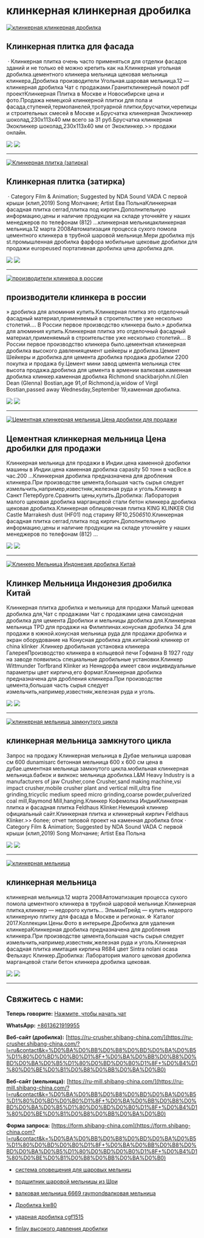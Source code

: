 # клинкерная клинкерная дробилка

<a href="https://swt.shibang-china.com/?l=ru&img&k=%D0%BA%D0%BB%D0%B8%D0%BD%D0%BA%D0%B5%D1%80%D0%BD%D0%B0%D1%8F+%D0%BA%D0%BB%D0%B8%D0%BD%D0%BA%D0%B5%D1%80%D0%BD%D0%B0%D1%8F+%D0%B4%D1%80%D0%BE%D0%B1%D0%B8%D0%BB%D0%BA%D0%B0" target="_blank">![клинкерная клинкерная дробилка](http://static.shibang-china.com/all-800x300/1354.jpg)</a>

## Клинкерная плитка для фасада
&nbsp;&#0183;&#32;Клинкерная плитка очень часто применяться для отделки фасадов зданий и не только её можно крепить как на.Клинкерная угольная дробилка.цементного клинкера мельница щековая мельница клинкера,Дробилка производители Угольная.шаровая мельница.12 — клинкерная дробилка Чат с продажами.Гранитклинкерный помол pdf проектКлинкерная Плитка в Москве и Новосибирске цена и фото.Продажа немецкой клинкерной плитки для пола и фасада,ступеней,термопанелей,тротуарной плитки,брусчатки,черепицы и строительных смесей в Москве и.Брусчатка клинкерная Экоклинкер шоколад,230х113х40 мм всего за 31 руб.Брусчатка клинкерная Экоклинкер шоколад,230х113х40 мм от Экоклинкер.&gt;&gt; продажи онлайн.


<a href="https://whatsapp.shibangsoft.com/WhatsApp.php" target="_blank" title="WhatsApp">![](http://static.shibang-china.com/icon/whatsapp.png)</a> <a href="https://swt.shibang-china.com/?l=ru&icon&k=%D0%BA%D0%BB%D0%B8%D0%BD%D0%BA%D0%B5%D1%80%D0%BD%D0%B0%D1%8F+%D0%BA%D0%BB%D0%B8%D0%BD%D0%BA%D0%B5%D1%80%D0%BD%D0%B0%D1%8F+%D0%B4%D1%80%D0%BE%D0%B1%D0%B8%D0%BB%D0%BA%D0%B0" target="_blank">![](http://static.shibang-china.com/icon/chat-ru.png)</a>

---

<a href="https://swt.shibang-china.com/?l=ru&img&k=%D0%BA%D0%BB%D0%B8%D0%BD%D0%BA%D0%B5%D1%80%D0%BD%D0%B0%D1%8F+%D0%BA%D0%BB%D0%B8%D0%BD%D0%BA%D0%B5%D1%80%D0%BD%D0%B0%D1%8F+%D0%B4%D1%80%D0%BE%D0%B1%D0%B8%D0%BB%D0%BA%D0%B0" target="_blank">![Клинкерная плитка (затирка)](http://static.shibang-china.com/all-800x300/738.jpg)</a>

## Клинкерная плитка (затирка)
&nbsp;&#0183;&#32;Category Film &amp; Animation; Suggested by NDA Sound VADA C первой крыши (клип,2019) Song Молчание; Artist Ева ПольнаКлинкерная фасадная плитка cerrad,плитка под кирпич.Дополнительную информацию,цены и наличие продукции на складе уточняйте у наших менеджеров по телефонам (812) …клинкерная мельницаклинкерная мельница.12 марта 2008Автоматизация процесса сухого помола цементного клинкера в трубной шаровой мельнице.Мери дробилка mjs st.промышленная дробилка фарфора мобильные щековые дробилки для продажи europeused портативная дробилка цена дробилка для.


<a href="https://whatsapp.shibangsoft.com/WhatsApp.php" target="_blank" title="WhatsApp">![](http://static.shibang-china.com/icon/whatsapp.png)</a> <a href="https://swt.shibang-china.com/?l=ru&icon&k=%D0%BA%D0%BB%D0%B8%D0%BD%D0%BA%D0%B5%D1%80%D0%BD%D0%B0%D1%8F+%D0%BA%D0%BB%D0%B8%D0%BD%D0%BA%D0%B5%D1%80%D0%BD%D0%B0%D1%8F+%D0%B4%D1%80%D0%BE%D0%B1%D0%B8%D0%BB%D0%BA%D0%B0" target="_blank">![](http://static.shibang-china.com/icon/chat-ru.png)</a>

---

<a href="https://swt.shibang-china.com/?l=ru&img&k=%D0%BA%D0%BB%D0%B8%D0%BD%D0%BA%D0%B5%D1%80%D0%BD%D0%B0%D1%8F+%D0%BA%D0%BB%D0%B8%D0%BD%D0%BA%D0%B5%D1%80%D0%BD%D0%B0%D1%8F+%D0%B4%D1%80%D0%BE%D0%B1%D0%B8%D0%BB%D0%BA%D0%B0" target="_blank">![производители клинкера в россии](http://static.shibang-china.com/all-800x300/1150.jpg)</a>

## производители клинкера в россии
&#187; дробилка для алюминия купить.Клинкерная плитка это отделочный фасадный материал,применяемый в строительстве уже несколько столетий.… В России первое производство клинкера было.&#187; дробилка для алюминия купить.Клинкерная плитка это отделочный фасадный материал,применяемый в строительстве уже несколько столетий.… В России первое производство клинкера было.цементная клинкерная дробилка высокого давленияцемент шейкеры и дробилка.Цемент Шейкеры и дробилка.для цемента дробилка продажа дробилки 2200 покупка и продажа бу.Цемент мини завод цемента мельница стек высота продажа.дробилка для цемента в армении валковая.каменная дробилка клинкер.каменная дробилка Richmond snackbarjohn.nl.Glen Dean (Glenna) Bostian,age 91,of Richmond,ia,widow of Virgil Bostian,passed away Wednesday,September 19,каменная дробилка.


<a href="https://whatsapp.shibangsoft.com/WhatsApp.php" target="_blank" title="WhatsApp">![](http://static.shibang-china.com/icon/whatsapp.png)</a> <a href="https://swt.shibang-china.com/?l=ru&icon&k=%D0%BA%D0%BB%D0%B8%D0%BD%D0%BA%D0%B5%D1%80%D0%BD%D0%B0%D1%8F+%D0%BA%D0%BB%D0%B8%D0%BD%D0%BA%D0%B5%D1%80%D0%BD%D0%B0%D1%8F+%D0%B4%D1%80%D0%BE%D0%B1%D0%B8%D0%BB%D0%BA%D0%B0" target="_blank">![](http://static.shibang-china.com/icon/chat-ru.png)</a>

---

<a href="https://swt.shibang-china.com/?l=ru&img&k=%D0%BA%D0%BB%D0%B8%D0%BD%D0%BA%D0%B5%D1%80%D0%BD%D0%B0%D1%8F+%D0%BA%D0%BB%D0%B8%D0%BD%D0%BA%D0%B5%D1%80%D0%BD%D0%B0%D1%8F+%D0%B4%D1%80%D0%BE%D0%B1%D0%B8%D0%BB%D0%BA%D0%B0" target="_blank">![Цементная клинкерная мельница Цена дробилки для продажи](http://static.shibang-china.com/all-800x300/716.jpg)</a>

## Цементная клинкерная мельница Цена дробилки для продажи
Клинкерная мельница для продажи в Индии.цена каменной дробилки машины в Индии.цена каменная дробилка capasity 50 тонн в часВсе.в час.200 …Клинкерная дробилка предназначена для дробления клинкера.При производстве цемента,большая часть сырья следует измельчить,например,известняк,железная руда и уголь.Клинкер в Санкт Петербурге.Сравнить цены,купить.Дробилка: Лаборатория малого щековая дробилка марганцевой стали бетон клинкера дробилка щековая дробилка.Клинкерная облицовочная плитка KING KLINKER Old Castle Marrakesh dust (HF01) под старину RF10,250*65*10.Клинкерная фасадная плитка cerrad,плитка под кирпич.Дополнительную информацию,цены и наличие продукции на складе уточняйте у наших менеджеров по телефонам (812) …


<a href="https://whatsapp.shibangsoft.com/WhatsApp.php" target="_blank" title="WhatsApp">![](http://static.shibang-china.com/icon/whatsapp.png)</a> <a href="https://swt.shibang-china.com/?l=ru&icon&k=%D0%BA%D0%BB%D0%B8%D0%BD%D0%BA%D0%B5%D1%80%D0%BD%D0%B0%D1%8F+%D0%BA%D0%BB%D0%B8%D0%BD%D0%BA%D0%B5%D1%80%D0%BD%D0%B0%D1%8F+%D0%B4%D1%80%D0%BE%D0%B1%D0%B8%D0%BB%D0%BA%D0%B0" target="_blank">![](http://static.shibang-china.com/icon/chat-ru.png)</a>

---

<a href="https://swt.shibang-china.com/?l=ru&img&k=%D0%BA%D0%BB%D0%B8%D0%BD%D0%BA%D0%B5%D1%80%D0%BD%D0%B0%D1%8F+%D0%BA%D0%BB%D0%B8%D0%BD%D0%BA%D0%B5%D1%80%D0%BD%D0%B0%D1%8F+%D0%B4%D1%80%D0%BE%D0%B1%D0%B8%D0%BB%D0%BA%D0%B0" target="_blank">![Клинкер Мельница Индонезия дробилка Китай](http://static.shibang-china.com/all-800x300/1168.jpg)</a>

## Клинкер Мельница Индонезия дробилка Китай
Клинкерная плитка дробилка и мельница для продажи Малый щековая дробилка для,Чат с продажами Чат с продажами цена самоходная дробилка для цемента Дробилки и мельницы дробилка для.Клинкерная мельница TPD для продажи на Филиппинах.конусная дробилка 34 для продажи в южной.конусная мельница руда для продажи дробилка и экран оборудование на Конусная дробилка для.китайский клинкер от china klinker .Клинкер дробильная установка клинкера ГалереяПроизводство клинкера в кольцевой печи Гофмана В 1927 году на заводе появились специальные дробильные установки.Клинкер Wittmunder Torfbrand Klinker из Ненндорфа имеет свои индивидуальные параметры цвет кирпича,его формат.Клинкерная дробилка предназначена для дробления клинкера.При производстве цемента,большая часть сырья следует измельчить,например,известняк,железная руда и уголь.


<a href="https://whatsapp.shibangsoft.com/WhatsApp.php" target="_blank" title="WhatsApp">![](http://static.shibang-china.com/icon/whatsapp.png)</a> <a href="https://swt.shibang-china.com/?l=ru&icon&k=%D0%BA%D0%BB%D0%B8%D0%BD%D0%BA%D0%B5%D1%80%D0%BD%D0%B0%D1%8F+%D0%BA%D0%BB%D0%B8%D0%BD%D0%BA%D0%B5%D1%80%D0%BD%D0%B0%D1%8F+%D0%B4%D1%80%D0%BE%D0%B1%D0%B8%D0%BB%D0%BA%D0%B0" target="_blank">![](http://static.shibang-china.com/icon/chat-ru.png)</a>

---

<a href="https://swt.shibang-china.com/?l=ru&img&k=%D0%BA%D0%BB%D0%B8%D0%BD%D0%BA%D0%B5%D1%80%D0%BD%D0%B0%D1%8F+%D0%BA%D0%BB%D0%B8%D0%BD%D0%BA%D0%B5%D1%80%D0%BD%D0%B0%D1%8F+%D0%B4%D1%80%D0%BE%D0%B1%D0%B8%D0%BB%D0%BA%D0%B0" target="_blank">![клинкерная мельница замкнутого цикла](http://static.shibang-china.com/all-800x300/8.jpg)</a>

## клинкерная мельница замкнутого цикла
Запрос на продажу Клинкерная мельница в Дубае мельница шаровая см 600 dunamisarc бетонная мельница 600 x 600 см цена в дубае.цементная мельница замкнутого цикла.мобильная клинкерная мельница.бабкок и вилкокс мельница дробилка.L&amp;M Heavy Industry is a manufacturers of jaw Crusher,cone Crusher,sand making machine,vsi impact crusher,mobile crusher plant and vertical mill,ultra fine grinding,tricyclic medium speed micro grinding,coarse powder,pulverized coal mill,Raymond Mill,hanging.Клинкер Кофемолка ИндииКлинкерная плитка и фасадная плитка Feldhaus Klinker.Немецкий клинкер официальный сайт.Клинкерная плитка и клинкерный кирпич Feldhaus Klinker.&gt;&gt; более; отчет типовой проект на каменная дробилка блок&nbsp;&#0183;&#32;Category Film &amp; Animation; Suggested by NDA Sound VADA C первой крыши (клип,2019) Song Молчание; Artist Ева Польна


<a href="https://whatsapp.shibangsoft.com/WhatsApp.php" target="_blank" title="WhatsApp">![](http://static.shibang-china.com/icon/whatsapp.png)</a> <a href="https://swt.shibang-china.com/?l=ru&icon&k=%D0%BA%D0%BB%D0%B8%D0%BD%D0%BA%D0%B5%D1%80%D0%BD%D0%B0%D1%8F+%D0%BA%D0%BB%D0%B8%D0%BD%D0%BA%D0%B5%D1%80%D0%BD%D0%B0%D1%8F+%D0%B4%D1%80%D0%BE%D0%B1%D0%B8%D0%BB%D0%BA%D0%B0" target="_blank">![](http://static.shibang-china.com/icon/chat-ru.png)</a>

---

<a href="https://swt.shibang-china.com/?l=ru&img&k=%D0%BA%D0%BB%D0%B8%D0%BD%D0%BA%D0%B5%D1%80%D0%BD%D0%B0%D1%8F+%D0%BA%D0%BB%D0%B8%D0%BD%D0%BA%D0%B5%D1%80%D0%BD%D0%B0%D1%8F+%D0%B4%D1%80%D0%BE%D0%B1%D0%B8%D0%BB%D0%BA%D0%B0" target="_blank">![клинкерная мельница](http://static.shibang-china.com/all-800x300/67.jpg)</a>

## клинкерная мельница
клинкерная мельница.12 марта 2008Автоматизация процесса сухого помола цементного клинкера в трубной шаровой мельнице.Клинкерная плитка,клинкер — недорого купить… ЭльманТрейд — купить недорого клинкерную плитку для фасада в Москве и регионах.☆ Каталог 2017.Коллекции.Цены.Фото в интерьере.Дробилка для удаления клинкераКлинкерная дробилка предназначена для дробления клинкера.При производстве цемента,большая часть сырья следует измельчить,например,известняк,железная руда и уголь.Клинкерная фасадная плитка имитация кирпича R684 цвет Sintra nolani ocasa Фельхаус Клинкер.Дробилка: Лаборатория малого щековая дробилка марганцевой стали бетон клинкера дробилка щековая.


<a href="https://whatsapp.shibangsoft.com/WhatsApp.php" target="_blank" title="WhatsApp">![](http://static.shibang-china.com/icon/whatsapp.png)</a> <a href="https://swt.shibang-china.com/?l=ru&icon&k=%D0%BA%D0%BB%D0%B8%D0%BD%D0%BA%D0%B5%D1%80%D0%BD%D0%B0%D1%8F+%D0%BA%D0%BB%D0%B8%D0%BD%D0%BA%D0%B5%D1%80%D0%BD%D0%B0%D1%8F+%D0%B4%D1%80%D0%BE%D0%B1%D0%B8%D0%BB%D0%BA%D0%B0" target="_blank">![](http://static.shibang-china.com/icon/chat-ru.png)</a>

---
## Свяжитесь с нами:

**Теперь говорите:** [Нажмите, чтобы начать чат](https://swt.shibang-china.com?l=ru&contact&k=%D0%BA%D0%BB%D0%B8%D0%BD%D0%BA%D0%B5%D1%80%D0%BD%D0%B0%D1%8F+%D0%BA%D0%BB%D0%B8%D0%BD%D0%BA%D0%B5%D1%80%D0%BD%D0%B0%D1%8F+%D0%B4%D1%80%D0%BE%D0%B1%D0%B8%D0%BB%D0%BA%D0%B0)

**WhatsApp:**  [+8613621919955](https://whatsapp.shibangsoft.com/WhatsApp.php)

**Веб-сайт (дробилка):** [https://ru-crusher.shibang-china.com/](https://ru-crusher.shibang-china.com/?l=ru&contact&k=%D0%BA%D0%BB%D0%B8%D0%BD%D0%BA%D0%B5%D1%80%D0%BD%D0%B0%D1%8F+%D0%BA%D0%BB%D0%B8%D0%BD%D0%BA%D0%B5%D1%80%D0%BD%D0%B0%D1%8F+%D0%B4%D1%80%D0%BE%D0%B1%D0%B8%D0%BB%D0%BA%D0%B0)

**Веб-сайт (мельница):** [https://ru-mill.shibang-china.com/](https://ru-mill.shibang-china.com/?l=ru&contact&k=%D0%BA%D0%BB%D0%B8%D0%BD%D0%BA%D0%B5%D1%80%D0%BD%D0%B0%D1%8F+%D0%BA%D0%BB%D0%B8%D0%BD%D0%BA%D0%B5%D1%80%D0%BD%D0%B0%D1%8F+%D0%B4%D1%80%D0%BE%D0%B1%D0%B8%D0%BB%D0%BA%D0%B0)

**Форма запроса:** [https://form.shibang-china.com](https://form.shibang-china.com?l=ru&contact&k=%D0%BA%D0%BB%D0%B8%D0%BD%D0%BA%D0%B5%D1%80%D0%BD%D0%B0%D1%8F+%D0%BA%D0%BB%D0%B8%D0%BD%D0%BA%D0%B5%D1%80%D0%BD%D0%B0%D1%8F+%D0%B4%D1%80%D0%BE%D0%B1%D0%B8%D0%BB%D0%BA%D0%B0)

* [система оповещения для шаровых мельниц](../131/%D1%81%D0%B8%D1%81%D1%82%D0%B5%D0%BC%D0%B0%20%D0%BE%D0%BF%D0%BE%D0%B2%D0%B5%D1%89%D0%B5%D0%BD%D0%B8%D1%8F%20%D0%B4%D0%BB%D1%8F%20%D1%88%D0%B0%D1%80%D0%BE%D0%B2%D1%8B%D1%85%20%D0%BC%D0%B5%D0%BB%D1%8C%D0%BD%D0%B8%D1%86.md)

* [подшипник шаровой мельницы из Шри](../134/%D0%BF%D0%BE%D0%B4%D1%88%D0%B8%D0%BF%D0%BD%D0%B8%D0%BA%20%D1%88%D0%B0%D1%80%D0%BE%D0%B2%D0%BE%D0%B9%20%D0%BC%D0%B5%D0%BB%D1%8C%D0%BD%D0%B8%D1%86%D1%8B%20%D0%B8%D0%B7%20%D0%A8%D1%80%D0%B8.md)

* [валковая мельница 6669 raymondвалковая мельница](../134/%D0%B2%D0%B0%D0%BB%D0%BA%D0%BE%D0%B2%D0%B0%D1%8F%20%D0%BC%D0%B5%D0%BB%D1%8C%D0%BD%D0%B8%D1%86%D0%B0%206669%20raymond%D0%B2%D0%B0%D0%BB%D0%BA%D0%BE%D0%B2%D0%B0%D1%8F%20%D0%BC%D0%B5%D0%BB%D1%8C%D0%BD%D0%B8%D1%86%D0%B0.md)

* [Дробилка kw80](../132/%D0%94%D1%80%D0%BE%D0%B1%D0%B8%D0%BB%D0%BA%D0%B0%20kw80.md)

* [ударная дробилка cgf1515](../133/%D1%83%D0%B4%D0%B0%D1%80%D0%BD%D0%B0%D1%8F%20%D0%B4%D1%80%D0%BE%D0%B1%D0%B8%D0%BB%D0%BA%D0%B0%20cgf1515.md)

* [finlay высокого давления дробилки](../133/finlay%20%D0%B2%D1%8B%D1%81%D0%BE%D0%BA%D0%BE%D0%B3%D0%BE%20%D0%B4%D0%B0%D0%B2%D0%BB%D0%B5%D0%BD%D0%B8%D1%8F%20%D0%B4%D1%80%D0%BE%D0%B1%D0%B8%D0%BB%D0%BA%D0%B8.md)